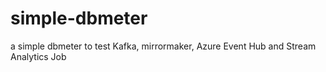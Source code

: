 # simple-dbmeter
 a simple dbmeter to test Kafka, mirrormaker, Azure Event Hub and Stream Analytics Job
